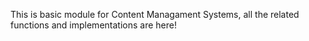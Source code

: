 This is basic module for Content Managament Systems, all the related functions and implementations are here!
